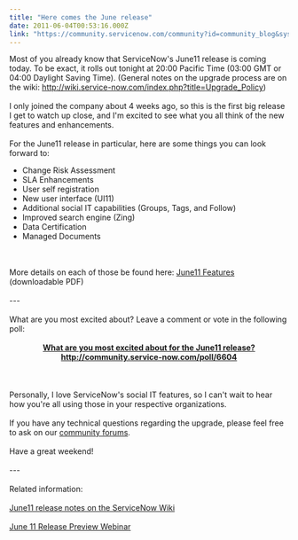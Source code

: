 ```yaml
---
title: "Here comes the June release"
date: 2011-06-04T00:53:16.000Z
link: "https://community.servicenow.com/community?id=community_blog&sys_id=d28c2ae1dbd0dbc01dcaf3231f96191e"
---
```

<p>Most of you already know that ServiceNow's June11 release is coming today. To be exact, it rolls out tonight at 20:00 Pacific Time (03:00 GMT or 04:00 Daylight Saving Time). (General notes on the upgrade process are on the wiki: <a title="ki.service-now.com/index.php?title=Upgrade_Policy" href="http://wiki.service-now.com/index.php?title=Upgrade_Policy">http://wiki.service-now.com/index.php?title=Upgrade_Policy</a>)<br /><br />I only joined the company about 4 weeks ago, so this is the first big release I get to watch up close, and I'm excited to see what you all think of the new features and enhancements.<br /><br />For the June11 release in particular, here are some things you can look forward to:<br /><ul><li>Change Risk Assessment<br /></li><li>SLA Enhancements<br /></li><li>User self registration<br /></li><li>New user interface (UI11)<br /></li><li>Additional social IT capabilities (Groups, Tags, and Follow)<br /></li><li>Improved search engine (Zing)<br /></li><li>Data Certification<br /></li><li>Managed Documents<br /></li></ul><br /><br />More details on each of those be found here: <a title="mmunity.service-now.com/files/June11%20Features_0.pdf" href="http://community.service-now.com/files/June11%20Features_0.pdf">June11 Features</a> (downloadable PDF)<br /><br />---<br /><br />What are you most excited about? Leave a comment or vote in the following poll:<br /><br /><center><b><a title="mmunity.service-now.com/poll/6604" href="http://community.service-now.com/poll/6604">What are you most excited about for the June11 release?</a><br /><a title="mmunity.service-now.com/poll/6604" href="http://community.service-now.com/poll/6604">http://community.service-now.com/poll/6604</a></b></center><br /><br /><br />Personally, I love ServiceNow's social IT features, so I can't wait to hear how you're all using those in your respective organizations.<br /><br />If you have any technical questions regarding the upgrade, please feel free to ask on our <a title="mmunity.service-now.com/forums" href="http://community.service-now.com/forums">community forums</a>.<br /><br />Have a great weekend!<br /><br />---<br /><br />Related information:<br /><br /><a title="ki.service-now.com/index.php?title=June11_Release_Notes" href="http://wiki.service-now.com/index.php?title=June11_Release_Notes">June11 release notes on the ServiceNow Wiki</a><br /><br /><a title="w.service-now.com/knowledge.do?sysparm_document_key=kb_knowledge,3d96296cff4f0800d4d9f62c297efea6" href="http://www.service-now.com/knowledge.do?sysparm_document_key=kb_knowledge,3d96296cff4f0800d4d9f62c297efea6">June 11 Release Preview Webinar</a></p>
